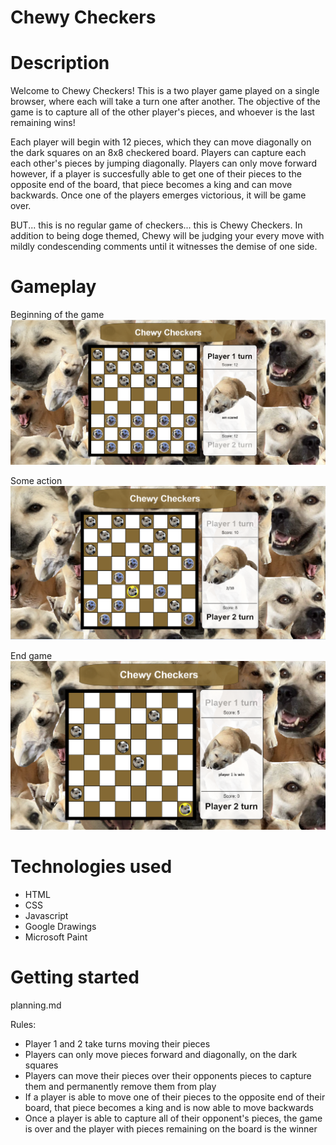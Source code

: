 # Chewy Checkers

# Description
Welcome to Chewy Checkers! This is a two player game played on a single browser, where each will take a turn one after another. The objective of the game is to capture all of the other player's pieces, and whoever is the last remaining wins! 

Each player will begin with 12 pieces, which they can move diagonally on the dark squares on an 8x8 checkered board. Players can capture each each other's pieces by jumping diagonally. Players can only move forward however, if a player is succesfully able to get one of their pieces to the opposite end of the board, that piece becomes a king and can move backwards. Once one of the players emerges victorious, it will be game over.

BUT... this is no regular game of checkers... this is Chewy Checkers. In addition to being doge themed, Chewy will be judging your every move with mildly condescending comments until it witnesses the demise of one side.

# Gameplay
Beginning of the game
![AltText](planning/gameplay1.png)

Some action
![AltText](planning/gameplay2.png)

End game
![AltText](planning/gameplay3.png)

# Technologies used
- HTML
- CSS
- Javascript
- Google Drawings
- Microsoft Paint

# Getting started
planning.md

Rules:
- Player 1 and 2 take turns moving their pieces
- Players can only move pieces forward and diagonally, on the dark squares
- Players can move their pieces over their opponents pieces to capture them and permanently remove them from play
- If a player is able to move one of their pieces to the opposite end of their board, that piece becomes a king and is now able to move backwards
- Once a player is able to capture all of their opponent's pieces, the game is over and the player with pieces remaining on the board is the winner
